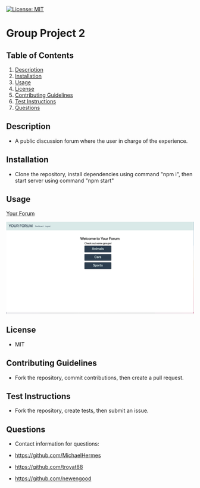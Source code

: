 [![License: MIT](https://img.shields.io/badge/License-MIT-yellow.svg)](https://opensource.org/licenses/MIT)
# Group Project 2

## Table of Contents
  
1. [Description](#description)
2. [Installation](#installation)
3. [Usage](#usage)
4. [License](#license)
5. [Contributing Guidelines](#contributing-guidelines)
6. [Test Instructions](#test-instructions)
7. [Questions](#questions)
  
## Description

* A public discussion forum where the user in charge of the experience.
  
## Installation

* Clone the repository, install dependencies using command "npm i", then start server using command "npm start"

## Usage

[Your Forum](https://pacific-journey-91002.herokuapp.com/)

![usage](./assets/usage.png)

## License
  
* MIT
  
## Contributing Guidelines

* Fork the repository, commit contributions, then create a pull request.

## Test Instructions

* Fork the repository, create tests, then submit an issue.
  
## Questions

* Contact information for questions:

* https://github.com/MichaelHermes
* https://github.com/troyat88
* https://github.com/newengood


  
  
